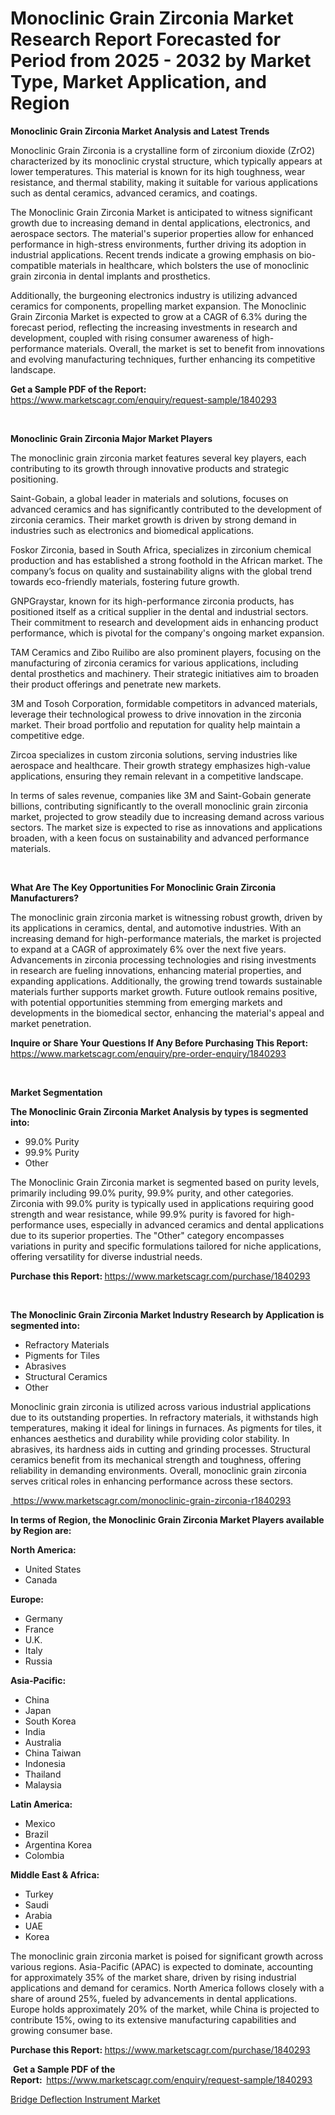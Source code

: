 <p><h1>Monoclinic Grain Zirconia Market Research Report Forecasted for Period from 2025 -  2032 by Market Type, Market Application, and Region</h1></p><p><strong>Monoclinic Grain Zirconia Market Analysis and Latest Trends</strong></p>
<p><p>Monoclinic Grain Zirconia is a crystalline form of zirconium dioxide (ZrO2) characterized by its monoclinic crystal structure, which typically appears at lower temperatures. This material is known for its high toughness, wear resistance, and thermal stability, making it suitable for various applications such as dental ceramics, advanced ceramics, and coatings.</p><p>The Monoclinic Grain Zirconia Market is anticipated to witness significant growth due to increasing demand in dental applications, electronics, and aerospace sectors. The material's superior properties allow for enhanced performance in high-stress environments, further driving its adoption in industrial applications. Recent trends indicate a growing emphasis on bio-compatible materials in healthcare, which bolsters the use of monoclinic grain zirconia in dental implants and prosthetics.</p><p>Additionally, the burgeoning electronics industry is utilizing advanced ceramics for components, propelling market expansion. The Monoclinic Grain Zirconia Market is expected to grow at a CAGR of 6.3% during the forecast period, reflecting the increasing investments in research and development, coupled with rising consumer awareness of high-performance materials. Overall, the market is set to benefit from innovations and evolving manufacturing techniques, further enhancing its competitive landscape.</p></p>
<p><strong>Get a Sample PDF of the Report:&nbsp;</strong> <a href="https://www.marketscagr.com/enquiry/request-sample/1840293?utm_campaign=2450&utm_medium=2&utm_source=Github&utm_content=ia&utm_term=28022025&utm_id=monoclinic-grain-zirconia">https://www.marketscagr.com/enquiry/request-sample/1840293</a></p>
<p>&nbsp;</p>
<p><strong>Monoclinic Grain Zirconia Major Market Players</strong></p>
<p><p>The monoclinic grain zirconia market features several key players, each contributing to its growth through innovative products and strategic positioning. </p><p>Saint-Gobain, a global leader in materials and solutions, focuses on advanced ceramics and has significantly contributed to the development of zirconia ceramics. Their market growth is driven by strong demand in industries such as electronics and biomedical applications.</p><p>Foskor Zirconia, based in South Africa, specializes in zirconium chemical production and has established a strong foothold in the African market. The company’s focus on quality and sustainability aligns with the global trend towards eco-friendly materials, fostering future growth.</p><p>GNPGraystar, known for its high-performance zirconia products, has positioned itself as a critical supplier in the dental and industrial sectors. Their commitment to research and development aids in enhancing product performance, which is pivotal for the company's ongoing market expansion.</p><p>TAM Ceramics and Zibo Ruilibo are also prominent players, focusing on the manufacturing of zirconia ceramics for various applications, including dental prosthetics and machinery. Their strategic initiatives aim to broaden their product offerings and penetrate new markets.</p><p>3M and Tosoh Corporation, formidable competitors in advanced materials, leverage their technological prowess to drive innovation in the zirconia market. Their broad portfolio and reputation for quality help maintain a competitive edge.</p><p>Zircoa specializes in custom zirconia solutions, serving industries like aerospace and healthcare. Their growth strategy emphasizes high-value applications, ensuring they remain relevant in a competitive landscape.</p><p>In terms of sales revenue, companies like 3M and Saint-Gobain generate billions, contributing significantly to the overall monoclinic grain zirconia market, projected to grow steadily due to increasing demand across various sectors. The market size is expected to rise as innovations and applications broaden, with a keen focus on sustainability and advanced performance materials.</p></p>
<p>&nbsp;</p>
<p><strong>What Are The Key Opportunities For Monoclinic Grain Zirconia Manufacturers?</strong></p>
<p><p>The monoclinic grain zirconia market is witnessing robust growth, driven by its applications in ceramics, dental, and automotive industries. With an increasing demand for high-performance materials, the market is projected to expand at a CAGR of approximately 6% over the next five years. Advancements in zirconia processing technologies and rising investments in research are fueling innovations, enhancing material properties, and expanding applications. Additionally, the growing trend towards sustainable materials further supports market growth. Future outlook remains positive, with potential opportunities stemming from emerging markets and developments in the biomedical sector, enhancing the material's appeal and market penetration.</p></p>
<p><strong>Inquire or Share Your Questions If Any Before Purchasing This Report:</strong> <a href="https://www.marketscagr.com/enquiry/pre-order-enquiry/1840293?utm_campaign=2450&utm_medium=2&utm_source=Github&utm_content=ia&utm_term=28022025&utm_id=monoclinic-grain-zirconia">https://www.marketscagr.com/enquiry/pre-order-enquiry/1840293</a></p>
<p>&nbsp;</p>
<p><strong>Market Segmentation</strong></p>
<p><strong>The Monoclinic Grain Zirconia Market Analysis by types is segmented into:</strong></p>
<p><ul><li>99.0% Purity</li><li>99.9% Purity</li><li>Other</li></ul></p>
<p><p>The Monoclinic Grain Zirconia market is segmented based on purity levels, primarily including 99.0% purity, 99.9% purity, and other categories. Zirconia with 99.0% purity is typically used in applications requiring good strength and wear resistance, while 99.9% purity is favored for high-performance uses, especially in advanced ceramics and dental applications due to its superior properties. The "Other" category encompasses variations in purity and specific formulations tailored for niche applications, offering versatility for diverse industrial needs.</p></p>
<p><strong>Purchase this Report:&nbsp;</strong><a href="https://www.marketscagr.com/purchase/1840293?utm_campaign=2450&utm_medium=2&utm_source=Github&utm_content=ia&utm_term=28022025&utm_id=monoclinic-grain-zirconia">https://www.marketscagr.com/purchase/1840293</a></p>
<p>&nbsp;</p>
<p><strong>The Monoclinic Grain Zirconia Market Industry Research by Application is segmented into:</strong></p>
<p><ul><li>Refractory Materials</li><li>Pigments for Tiles</li><li>Abrasives</li><li>Structural Ceramics</li><li>Other</li></ul></p>
<p><p>Monoclinic grain zirconia is utilized across various industrial applications due to its outstanding properties. In refractory materials, it withstands high temperatures, making it ideal for linings in furnaces. As pigments for tiles, it enhances aesthetics and durability while providing color stability. In abrasives, its hardness aids in cutting and grinding processes. Structural ceramics benefit from its mechanical strength and toughness, offering reliability in demanding environments. Overall, monoclinic grain zirconia serves critical roles in enhancing performance across these sectors.</p></p>
<p><a href="https://www.marketscagr.com/monoclinic-grain-zirconia-r1840293?utm_campaign=2450&utm_medium=2&utm_source=Github&utm_content=ia&utm_term=28022025&utm_id=monoclinic-grain-zirconia">&nbsp;https://www.marketscagr.com/monoclinic-grain-zirconia-r1840293</a></p>
<p><strong>In terms of Region, the Monoclinic Grain Zirconia Market Players available by Region are:</strong></p>
<p>
    <p> <strong> North America: </strong>
        <ul>
            <li>United States</li>
            <li>Canada</li>
        </ul>
        </p> 
    <p> <strong> Europe: </strong>
        <ul>
            <li>Germany</li>
            <li>France</li>
            <li>U.K.</li>
            <li>Italy</li>
            <li>Russia</li>
        </ul>
        </p> 
    <p> <strong> Asia-Pacific: </strong>
        <ul>
            <li>China</li>
            <li>Japan</li>
            <li>South Korea</li>
            <li>India</li>
            <li>Australia</li>
            <li>China Taiwan</li>
            <li>Indonesia</li>
            <li>Thailand</li>
            <li>Malaysia</li>
        </ul>
        </p> 
    <p> <strong> Latin America: </strong>
        <ul>
            <li>Mexico</li>
            <li>Brazil</li>
            <li>Argentina Korea</li>
            <li>Colombia</li>
        </ul>
        </p> 
    <p> <strong> Middle East & Africa: </strong>
        <ul>
            <li>Turkey</li>
            <li>Saudi</li>
            <li>Arabia</li>
            <li>UAE</li>
            <li>Korea</li>
        </ul>
    </p>
    </p>
<p><p>The monoclinic grain zirconia market is poised for significant growth across various regions. Asia-Pacific (APAC) is expected to dominate, accounting for approximately 35% of the market share, driven by rising industrial applications and demand for ceramics. North America follows closely with a share of around 25%, fueled by advancements in dental applications. Europe holds approximately 20% of the market, while China is projected to contribute 15%, owing to its extensive manufacturing capabilities and growing consumer base.</p></p>
<p><strong>Purchase this Report: </strong><a href="https://www.marketscagr.com/purchase/1840293?utm_campaign=2450&utm_medium=2&utm_source=Github&utm_content=ia&utm_term=28022025&utm_id=monoclinic-grain-zirconia">https://www.marketscagr.com/purchase/1840293</a></p>
<p>&nbsp;<strong>Get a Sample PDF of the Report:&nbsp;&nbsp;</strong><a href="https://www.marketscagr.com/enquiry/request-sample/1840293?utm_campaign=2450&utm_medium=2&utm_source=Github&utm_content=ia&utm_term=28022025&utm_id=monoclinic-grain-zirconia">https://www.marketscagr.com/enquiry/request-sample/1840293</a></p>
<p><strong></strong></p>
<p><p><a href="https://github.com/chaiszepkadk/Market-Research-Report-List-1/blob/main/bridge-deflection-instrument-market.md?utm_campaign=2450&utm_medium=2&utm_source=Github&utm_content=ia&utm_term=28022025&utm_id=monoclinic-grain-zirconia">Bridge Deflection Instrument Market</a></p></p>